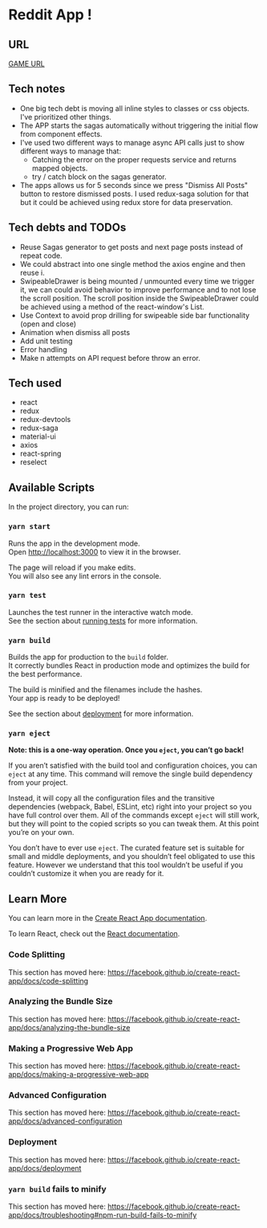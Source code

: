 # Reddit App !

## URL

[GAME URL](https://mariano-deviget-reddit.herokuapp.com)

## Tech notes

- One big tech debt is moving all inline styles to classes or css objects. I've prioritized other things.
- The APP starts the sagas automatically without triggering the initial flow from component effects.
- I've used two different ways to manage async API calls just to show different ways to manage that:
  - Catching the error on the proper requests service and returns mapped objects.
  - try / catch block on the sagas generator.
- The apps allows us for 5 seconds since we press "Dismiss All Posts" button to restore dismissed posts. I used redux-saga solution for that but it could be achieved using redux store for data preservation.

## Tech debts and TODOs

- Reuse Sagas generator to get posts and next page posts instead of repeat code.
- We could abstract into one single method the axios engine and then reuse i.
- SwipeableDrawer is being mounted / unmounted every time we trigger it, we can could avoid behavior to improve performance and to not lose the scroll position. The scroll position inside the SwipeableDrawer could be achieved using a method of the react-window's List.
- Use Context to avoid prop drilling for swipeable side bar functionality (open and close)
- Animation when dismiss all posts
- Add unit testing
- Error handling
- Make n attempts on API request before throw an error.

## Tech used

- react
- redux
- redux-devtools
- redux-saga
- material-ui
- axios
- react-spring
- reselect

## Available Scripts

In the project directory, you can run:

### `yarn start`

Runs the app in the development mode.<br />
Open [http://localhost:3000](http://localhost:3000) to view it in the browser.

The page will reload if you make edits.<br />
You will also see any lint errors in the console.

### `yarn test`

Launches the test runner in the interactive watch mode.<br />
See the section about [running tests](https://facebook.github.io/create-react-app/docs/running-tests) for more information.

### `yarn build`

Builds the app for production to the `build` folder.<br />
It correctly bundles React in production mode and optimizes the build for the best performance.

The build is minified and the filenames include the hashes.<br />
Your app is ready to be deployed!

See the section about [deployment](https://facebook.github.io/create-react-app/docs/deployment) for more information.

### `yarn eject`

**Note: this is a one-way operation. Once you `eject`, you can’t go back!**

If you aren’t satisfied with the build tool and configuration choices, you can `eject` at any time. This command will remove the single build dependency from your project.

Instead, it will copy all the configuration files and the transitive dependencies (webpack, Babel, ESLint, etc) right into your project so you have full control over them. All of the commands except `eject` will still work, but they will point to the copied scripts so you can tweak them. At this point you’re on your own.

You don’t have to ever use `eject`. The curated feature set is suitable for small and middle deployments, and you shouldn’t feel obligated to use this feature. However we understand that this tool wouldn’t be useful if you couldn’t customize it when you are ready for it.

## Learn More

You can learn more in the [Create React App documentation](https://facebook.github.io/create-react-app/docs/getting-started).

To learn React, check out the [React documentation](https://reactjs.org/).

### Code Splitting

This section has moved here: https://facebook.github.io/create-react-app/docs/code-splitting

### Analyzing the Bundle Size

This section has moved here: https://facebook.github.io/create-react-app/docs/analyzing-the-bundle-size

### Making a Progressive Web App

This section has moved here: https://facebook.github.io/create-react-app/docs/making-a-progressive-web-app

### Advanced Configuration

This section has moved here: https://facebook.github.io/create-react-app/docs/advanced-configuration

### Deployment

This section has moved here: https://facebook.github.io/create-react-app/docs/deployment

### `yarn build` fails to minify

This section has moved here: https://facebook.github.io/create-react-app/docs/troubleshooting#npm-run-build-fails-to-minify
